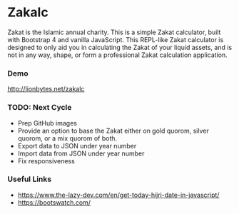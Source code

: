 # Zakalc
Zakat is the Islamic annual charity. This is a simple Zakat  calculator, built with Bootstrap 4 and vanilla JavaScript. This REPL-like Zakat calculator is designed to only aid you in calculating the Zakat of your liquid assets, and is not in any way, shape, or form a professional Zakat calculation application.

### Demo
http://lionbytes.net/zakalc

### TODO: Next Cycle
- Prep GitHub images
- Provide an option to base the Zakat either on gold quorom, silver quorom, or a mix quorom of both.
- Export data to JSON under year number
- Import data from JSON under year number
- Fix responsiveness

### Useful Links
- https://www.the-lazy-dev.com/en/get-today-hijri-date-in-javascript/
- https://bootswatch.com/
